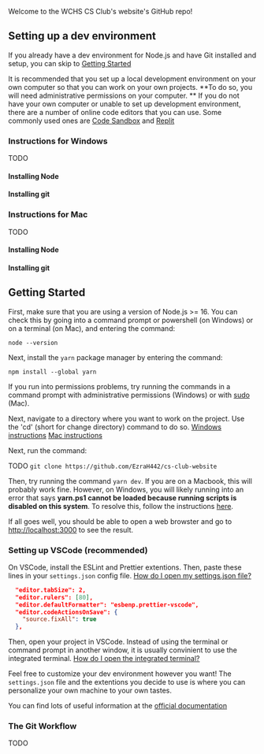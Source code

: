 Welcome to the WCHS CS Club's website's GitHub repo!

## Setting up a dev environment

If you already have a dev environment for Node.js and have Git installed and
setup, you can skip to [Getting Started](##Getting-Started)

It is recommended that you set up a local development environment on your own
computer so that you can work on your own projects. **To do so, you will need
administrative permissions on your computer. ** If you do not have your own
computer or unable to set up development environment, there are a number of
online code editors that you can use. Some commonly used ones are [Code
Sandbox](https://codesandbox.io/) and [Replit](https://replit.com/)

### Instructions for Windows

TODO

#### Installing Node

#### Installing git

### Instructions for Mac

TODO

#### Installing Node

#### Installing git

## Getting Started

First, make sure that you are using a version of Node.js >= 16. You can check
this by going into a command prompt or powershell (on Windows) or on a terminal
(on Mac), and entering the command:

`node --version`

Next, install the `yarn` package manager by entering the command:

`npm install --global yarn`

If you run into permissions problems, try running the commands in a command
prompt with administrative permissions (Windows) or with
[sudo](https://support.apple.com/en-ca/guide/terminal/apd5b0b6259-a7d4-4435-947d-0dff528912ba/mac)
(Mac).

Next, navigate to a directory where you want to work on the project. Use the
'cd' (short for change directory) command to do so.
[Windows instructions](https://www.digitalcitizen.life/command-prompt-how-use-basic-commands/#ftoc-heading-1)
[Mac instructions](https://www.macworld.com/article/221277/command-line-navigating-files-folders-mac-terminal.html)

Next, run the command:

TODO `git clone https://github.com/EzraH442/cs-club-website`

Then, try running the command `yarn dev`. If you are on a Macbook, this will
probably work fine. However, on Windows, you will likely running into an error
that says **yarn.ps1 cannot be loaded because running scripts is disabled on
this system**. To resolve this, follow the instructions
[here](https://bobbyhadz.com/blog/yarn-cannot-be-loaded-running-scripts-disabled).

If all goes well, you should be able to open a web browster and go to
[http://localhost:3000](http://localhost:3000) to see the result.

### Setting up VSCode (recommended)

On VSCode, install the ESLint and Prettier extentions. Then, paste these lines
in your `settings.json` config file. [How do I open my settings.json file?](https://stackoverflow.com/questions/65908987/how-can-i-open-visual-studio-codes-settings-json-file)

```json
  "editor.tabSize": 2,
  "editor.rulers": [80],
  "editor.defaultFormatter": "esbenp.prettier-vscode",
  "editor.codeActionsOnSave": {
    "source.fixAll": true
  },
```

Then, open your project in VSCode. Instead of using the terminal or command
prompt in another window, it is usually convinient to use the integrated terminal.
[How do I open the integrated terminal?](https://code.visualstudio.com/docs/terminal/basics)

Feel free to customize your dev environment however you want! The
`settings.json` file and the extentions you decide to use is where
you can personalize your own machine to your own tastes.

You can find lots of useful information at the [official documentation](https://code.visualstudio.com/docs)

### The Git Workflow

TODO

